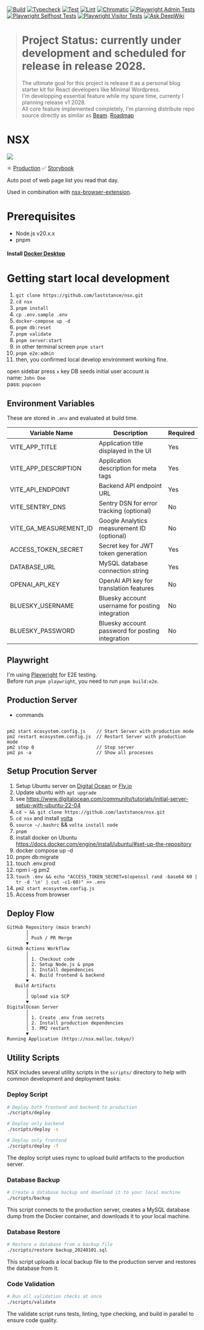 [![Build](https://github.com/laststance/nsx/actions/workflows/build.yml/badge.svg)](https://github.com/laststance/nsx/actions/workflows/build.yml)
[![Typecheck](https://github.com/laststance/nsx/actions/workflows/typecheck.yml/badge.svg)](https://github.com/laststance/nsx/actions/workflows/typecheck.yml)
[![Test](https://github.com/laststance/nsx/actions/workflows/test.yml/badge.svg)](https://github.com/laststance/nsx/actions/workflows/test.yml)
[![Lint](https://github.com/laststance/nsx/actions/workflows/lint.yml/badge.svg)](https://github.com/laststance/nsx/actions/workflows/lint.yml)
[![Chromatic](https://github.com/laststance/nsx/actions/workflows/chromatic.yml/badge.svg)](https://github.com/laststance/nsx/actions/workflows/chromatic.yml)
[![Playwright Admin Tests](https://github.com/laststance/nsx/actions/workflows/playwright_admin.yml/badge.svg)](https://github.com/laststance/nsx/actions/workflows/playwright_admin.yml)
[![Playwright Selfhost Tests](https://github.com/laststance/nsx/actions/workflows/playwright_selfhost.yml/badge.svg)](https://github.com/laststance/nsx/actions/workflows/playwright_selfhost.yml)
[![Playwright Visitor Tests](https://github.com/laststance/nsx/actions/workflows/playwright_visitor.yml/badge.svg)](https://github.com/laststance/nsx/actions/workflows/playwright_visitor.yml)
[![Ask DeepWiki](https://deepwiki.com/badge.svg)](https://deepwiki.com/laststance/nsx)

> # Project Status: currently under development and scheduled for release in release 2028.
>
> The ultimate goal for this project is release it as a personal blog starter kit for React developers like Minimal Wordpress.  
> I'm developping essential feature while my spare time, currenty I planning release v1 2028.  
> All core feature implemented completely, I'm planning distribute repo source directly as similar as [Beam](https://github.com/planetscale/beam).
> [Roadmap](https://github.com/laststance/nsx/projects/1)

# NSX

<a src="https://nsx.malloc.tokyo/">
  <img src="https://digital3.nyc3.cdn.digitaloceanspaces.com/nsx.gif" />
</a>

⚛️ [Production](https://nsx.malloc.tokyo/) ✅ [Storybook](https://main--61c089c06b3b4d003adde63b.chromatic.com)

Auto post of web page list you read that day.

Used in combination with [nsx-browser-extension](https://github.com/laststance/nsx-browser-extension).

# Prerequisites

- Node.js v20.x.x
- pnpm

#### Install [Docker Desktop](https://www.docker.com/products/docker-desktop/)

# Getting start local development

1. `git clone https://github.com/laststance/nsx.git`
1. `cd nsx`
1. `pnpm install`
1. `cp .env.sample .env`
1. `docker-compose up -d`
1. `pnpm db:reset`
1. `pnpm validate`
1. `pnpm server:start`
1. in other terminal screen `pnpm start`
1. `pnpm e2e:admin`
1. then, you confirmed local develop environment working fine.

open sidebar press `x` key
DB seeds initial user account is  
name: `John Doe`  
pass: `popcoon`

## Environment Variables

These are stored in `.env` and evaluated at build time.

| Variable Name          | Description                                      | Required |
| ---------------------- | ------------------------------------------------ | -------- |
| VITE_APP_TITLE         | Application title displayed in the UI            | Yes      |
| VITE_APP_DESCRIPTION   | Application description for meta tags            | Yes      |
| VITE_API_ENDPOINT      | Backend API endpoint URL                         | Yes      |
| VITE_SENTRY_DNS        | Sentry DSN for error tracking (optional)         | No       |
| VITE_GA_MEASUREMENT_ID | Google Analytics measurement ID (optional)       | No       |
| ACCESS_TOKEN_SECRET    | Secret key for JWT token generation              | Yes      |
| DATABASE_URL           | MySQL database connection string                 | Yes      |
| OPENAI_API_KEY         | OpenAI API key for translation features          | No       |
| BLUESKY_USERNAME       | Bluesky account username for posting integration | No       |
| BLUESKY_PASSWORD       | Bluesky account password for posting integration | No       |

## Playwright

I'm using [Playwright](https://playwright.dev/) for E2E testing.  
Before run `pnpm playwright`, you need to run `pnpm build:e2e`.

## Production Server

- commands

```

pm2 start ecosystem.config.js    // Start Server with production mode
pm2 restart ecosystem.config.js  // Restart Server with production mode
pm2 stop 0                       // Stop server
pm2 ps -a                        // Show all processes

```

## Setup Procution Server

1. Setup Ubuntu server on [Digital Ocean](https://www.digitalocean.com/) or [Fly.io](https://fly.io/)
1. Update ubuntu with `apt upgrade`
1. see https://www.digitalocean.com/community/tutorials/initial-server-setup-with-ubuntu-22-04
1. `cd ~ && git clone https://github.com/laststance/nsx.git`
1. `cd nsx` and install [volta](https://volta.sh/)
1. `source ~/.bashrc` && `volta install node`
1. `pnpm`
1. install docker on Ubuntu https://docs.docker.com/engine/install/ubuntu/#set-up-the-repository
1. docker compose up -d
1. pnpm db:migrate
1. touch .env.prod
1. npm i -g pm2
1. `touch .env && echo "ACCESS_TOKEN_SECRET=$(openssl rand -base64 60 | tr -d '\n' | cut -c1-60)" >> .env`
1. `pm2 start ecosystem.config.js`
1. Access from browser

## Deploy Flow

```
GitHub Repository (main branch)
       │
       │ Push / PR Merge
       ▼
GitHub Actions Workflow
       │
       │ 1. Checkout code
       │ 2. Setup Node.js & pnpm
       │ 3. Install dependencies
       │ 4. Build frontend & backend
       ▼
   Build Artifacts
       │
       │ Upload via SCP
       ▼
DigitalOcean Server
       │
       │ 1. Create .env from secrets
       │ 2. Install production dependencies
       │ 3. PM2 restart
       ▼
Running Application (https://nsx.malloc.tokyo/)
```

## Utility Scripts

NSX includes several utility scripts in the `scripts/` directory to help with common development and deployment tasks:

### Deploy Script

```bash
# Deploy both frontend and backend to production
./scripts/deploy

# Deploy only backend
./scripts/deploy -s

# Deploy only frontend
./scripts/deploy -f
```

The deploy script uses rsync to upload build artifacts to the production server.

### Database Backup

```bash
# Create a database backup and download it to your local machine
./scripts/backup
```

This script connects to the production server, creates a MySQL database dump from the Docker container, and downloads it to your local machine.

### Database Restore

```bash
# Restore a database from a backup file
./scripts/restore backup_20240101.sql
```

This script uploads a local backup file to the production server and restores the database from it.

### Code Validation

```bash
# Run all validation checks at once
./scripts/validate
```

The validate script runs tests, linting, type checking, and build in parallel to ensure code quality.
